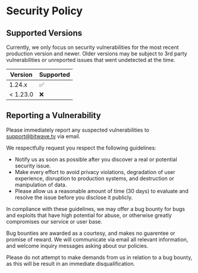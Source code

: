 # Security Policy

## Supported Versions

Currently, we only focus on security vulnerabilities for the most recent production version and newer.
Older versions may be subject to 3rd party vulnerabilities or unreported issues that went undetected at the time.

| Version  | Supported          |
| -------  | ------------------ |
| 1.24.x   | :white_check_mark: |
| < 1.23.0 | :x:                |

## Reporting a Vulnerability

Please immediately report any suspected vulnerabilities to support@bitwave.tv via email.

We respectfully request you respect the following guidelines:

- Notify us as soon as possible after you discover a real or potential security issue.
- Make every effort to avoid privacy violations, degradation of user experience, disruption to production systems, and destruction or manipulation of data.
- Please allow us a reasonable amount of time (30 days) to evaluate and resolve the issue before you disclose it publicly.

In compliance with these guidelines, we may offer a bug bounty for bugs and exploits that have high potential for abuse, or otherwise greatly compromises our service or user base.

Bug bounties are awarded as a courtesy, and makes no guarentee or promise of reward. We will communicate via email all relevant information, and welcome inquiry messages asking about our policies.

Please do not attempt to make demands from us in relation to a bug bounty, as this will be result in an immediate disqualification.
